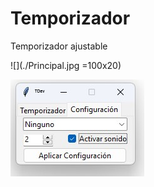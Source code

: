 # Temporizador
Temporizador ajustable

![](./Principal.jpg =100x20)

![Configuración](https://github.com/Thoraal/Temporizador/blob/main/Configuraci%C3%B3n.jpg)
